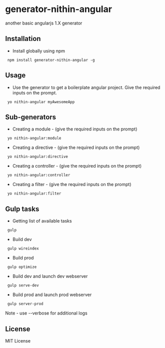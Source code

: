 # generator-nithin-angular
another basic angularjs 1.X generator

Installation
------------
* Install globally using npm
```
 npm install generator-nithin-angular -g
```

Usage
------------
* Use the generator to get a boilerplate angular project. Give the required inputs on the prompt.
```
 yo nithin-angular myAwesomeApp
```

Sub-generators
------------
* Creating a module - (give the required inputs on the prompt)
```
 yo nithin-angular:module
```

* Creating a directive - (give the required inputs on the prompt)
```
 yo nithin-angular:directive
```

* Creating a controller - (give the required inputs on the prompt)
```
 yo nithin-angular:controller
```

* Creating a filter - (give the required inputs on the prompt)
```
 yo nithin-angular:filter
```

Gulp tasks
------------
* Getting list of available tasks
```
 gulp
```

* Build dev
```
 gulp wireindex
```

* Build prod
```
 gulp optimize
```

* Build dev and launch dev webserver
```
 gulp serve-dev
```

* Build prod and launch prod webserver
```
 gulp server-prod
```

Note - use --verbose for additional logs


License
--------
MIT License
